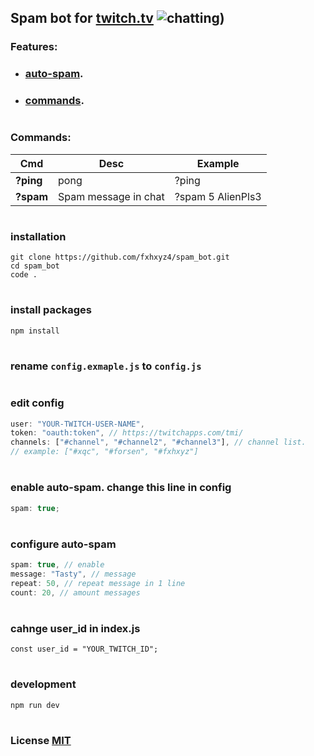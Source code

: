 ## Spam bot for [twitch.tv](twitch.tv) ![chatting)](https://cdn.betterttv.net/emote/618c77311f8ff7628e6d5b8f/1x.gif)

### Features:

- ### [auto-spam](https://github.com/fxhxyz4/spam_bot/edit/main/readme.md#enable-auto-spam-change-this-line-in-config).
- ### [commands](https://github.com/fxhxyz4/spam_bot/edit/main/readme.md#commands-1).

#

### Commands:

| Cmd       | Desc                 | Example           |
| --------- | -------------------- | ----------------- |
| **?ping** | pong                 | ?ping             |
| **?spam** | Spam message in chat | ?spam 5 AlienPls3 |

#

### installation

```
git clone https://github.com/fxhxyz4/spam_bot.git
cd spam_bot
code .
```

#

### install packages

```
npm install
```

#

### rename `config.exmaple.js` to `config.js`

#

### edit config

```js
user: "YOUR-TWITCH-USER-NAME",
token: "oauth:token", // https://twitchapps.com/tmi/
channels: ["#channel", "#channel2", "#channel3"], // channel list.
// example: ["#xqc", "#forsen", "#fxhxyz"]
```

#

### enable auto-spam. change this line in config

```js
spam: true;
```

#

### configure auto-spam

```js
spam: true, // enable
message: "Tasty", // message
repeat: 50, // repeat message in 1 line
count: 20, // amount messages
```

#

### cahnge user_id in index.js

```
const user_id = "YOUR_TWITCH_ID";
```

#

### development

```
npm run dev
```

#

### License [MIT](./license)
